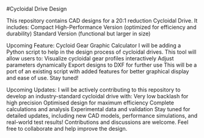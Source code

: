 #Cycloidal Drive Design

This repository contains CAD designs for a 20:1 reduction Cycloidal Drive. It includes:
Compact High-Performance Version (optimized for efficiency and durability)
Standard Version (functional but larger in size)

Upcoming Feature: Cycloid Gear Graphic Calculator
I will be adding a Python script to help in the design process of cycloidal drives. This tool will allow users to: Visualize cycloidal gear profiles interactively Adjust parameters dynamically Export designs to DXF for further use
This will be a port of an existing script with added features for better graphical display and ease of use. Stay tuned! 

Upcoming Updates:
I will be actively contributing to this repository to develop an industry-standard cycloidal drive with: Very low backlash for high precision
Optimised design for maximum efficiency Complete calculations and analysis Experimental data and validation
Stay tuned for detailed updates, including new CAD models, performance simulations, and real-world test results! Contributions and discussions are welcome. Feel free to collaborate and help improve the design.
